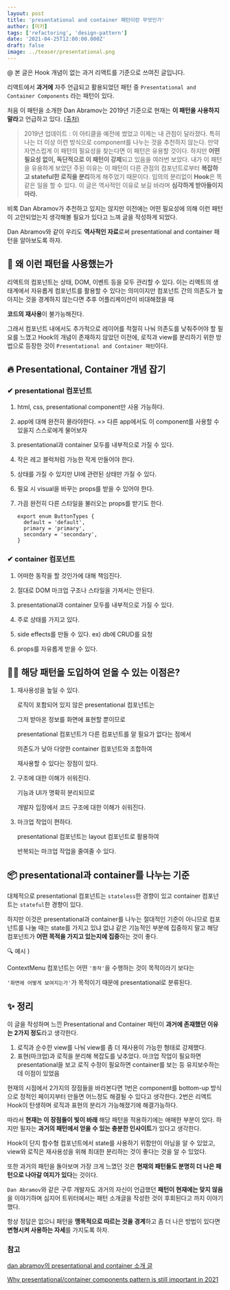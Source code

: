 ```yaml
---
layout: post
title: 'presentational and container 패턴이란 무엇인가'
author: [미키]
tags: ['refactoring', 'design-pattern']
date: '2021-04-25T12:00:00.000Z'
draft: false
image: ../teaser/presentational.png
---
```


@ 본 글은 Hook 개념이 없는 과거 리액트를 기준으로 쓰여진 글입니다.

리액트에서 **과거에** 자주 언급되고 활용되었던 패턴 중
`Presentational and Container Components` 라는 패턴이 있다.

처음 이 패턴을 소개한 Dan Abramov는 2019년 기준으로 현재는 **이 패턴을 사용하지 말라**고 언급하고 있다. [(출처)](https://medium.com/@dan_abramov/smart-and-dumb-components-7ca2f9a7c7d0)

> 2019년 업데이트 : 이 아티클을 예전에 썼었고 이제는 내 관점이 달라졌다.
> 특히 나는 더 이상 이런 방식으로 component를 나누는 것을 추천하지 않는다.
> 만약 자연스럽게 이 패턴의 필요성을 찾는다면 이 패턴은 유용할 것이다.
> 하지만 **어떤 필요성 없이, 독단적으로 이 패턴이 강제**되고 있음을 여러번 보았다.
> 내가 이 패턴을 유용하게 보았던 주된 이유는 이 패턴이 다른 관점의 컴포넌트로부터
> **복잡하고 stateful한 로직을 분리**하게 해주었기 때문이다.
> 임의의 분리없이 **Hook**은 똑같은 일을 할 수 있다.
> 이 글은 역사적인 이유로 보길 바라며 **심각하게 받아들이지 마라.**

비록 Dan Abramov가 추천하고 있지는 않지만 이전에는 어떤 필요성에 의해
이런 패턴이 고안되었는지 생각해볼 필요가 있다고 느껴 글을 작성하게 되었다.

Dan Abramov와 같이 우리도 **역사적인 자료**로써 presentational and container 패턴을 알아보도록 하자.

## 👀 왜 이런 패턴을 사용했는가

리액트의 컴포넌트는 상태, DOM, 이벤트 등을 모두 관리할 수 있다.
이는 리액트의 생태계에서 자유롭게 컴포넌트를 활용할 수 있다는 의미이지만
컴포넌트 간의 의존도가 높아지는 것을 경계하지 않는다면 추후 어플리케이션이 비대해졌을 때

**코드의 재사용**이 불가능해진다.

그래서 컴포넌트 내에서도 추가적으로 레이어를 적절히 나눠 의존도를 낮춰주어야 할 필요를 느꼈고
Hook의 개념이 존재하지 않았던 이전에, 로직과 view를 분리하기 위한 방법으로 등장한 것이 `Presentational and Container 패턴`이다.

## 🔥 Presentational, Container 개념 잡기

### ✔ presentational 컴포넌트

1. html, css, presentational component만 사용 가능하다.

2. app에 대해 완전히 몰라야한다.
   => 다른 app에서도 이 component를 사용할 수 있을지 스스로에게 물어보자

3. presentational과 container 모두를 내부적으로 가질 수 있다.

4. 작은 레고 블럭처럼 가능한 작게 만들어야 한다.

5. 상태를 가질 수 있지만 UI에 관련된 상태만 가질 수 있다.

6. 필요 시 visual을 바꾸는 props를 받을 수 있어야 한다.

7. 가끔 완전히 다른 스타일을 불러오는 props를 받기도 한다.
   ```
   export enum ButtonTypes {
     default = 'default',
     primary = 'primary',
     secondary = 'secondary',
   }
   ```

### ✔ container 컴포넌트

1. 어떠한 동작을 할 것인가에 대해 책임진다.

2. 절대로 DOM 마크업 구조나 스타일을 가져서는 안된다.

3. presentational과 container 모두를 내부적으로 가질 수 있다.

4. 주로 상태를 가지고 있다.

5. side effects를 만들 수 있다.
   ex) db에 CRUD를 요청

6. props를 자유롭게 받을 수 있다.

## 🙋‍♂️ 해당 패턴을 도입하여 얻을 수 있는 이점은?

1. 재사용성을 높일 수 있다.

   로직이 포함되어 있지 않은 presentational 컴포넌트는

   그저 받아온 정보를 화면에 표현할 뿐이므로

   presentational 컴포넌트가 다른 컴포넌트를 알 필요가 없다는 점에서

   의존도가 낮아 다양한 container 컴포넌트와 조합하여

   재사용할 수 있다는 장점이 있다.

2. 구조에 대한 이해가 쉬워진다.

   기능과 UI가 명확히 분리되므로

   개발자 입장에서 코드 구조에 대한 이해가 쉬워진다.

3. 마크업 작업이 편하다.

   presentational 컴포넌트는 layout 컴포넌트로 활용하여

   반복되는 마크업 작업을 줄여줄 수 있다.

## 📦 presentational과 container를 나누는 기준

대체적으로 presentational 컴포넌트는 `stateless`한 경향이 있고
container 컴포넌트는 `stateful`한 경향이 있다.

하지만 이것은 presentational과 container를 나누는 절대적인 기준이 아니므로
컴포넌트를 나눌 때는 state를 가지고 있냐 없냐 같은 기능적인 부분에 집중하지 말고 해당 컴포넌트가 **어떤 목적을 가지고 있는지에 집중**하는 것이 좋다.

🔍 예시 )

ContextMenu 컴포넌트는 어떤 `'동작'`을 수행하는 것이 목적이라기 보다는

`'화면에 어떻게 보여지는가'`가 목적이기 때문에 presentational로 분류된다.

## ✨ 정리

이 글을 작성하며 느낀 Presentational and Container 패턴이 **과거에 존재했던 이유는 2가지 정도**라고 생각한다.

1. 로직과 순수한 view를 나눠 view를 좀 더 재사용이 가능한 형태로 강제했다.
2. 표현(마크업)과 로직을 분리해 복잡도를 낮추었다.
   마크업 작업이 필요하면 presentational을 보고
   로직 수정이 필요하면 container를 보는 등 유지보수하는데 이점이 있었음

현재의 시점에서 2가지의 장점들을 바라본다면
1번은 component를 bottom-up 방식으로 정적인 페이지부터 만들면 어느정도 해결될 수 있다고 생각한다.
2번은 리액트 Hook이 탄생하며 로직과 표현의 분리가 가능해졌기에 해결가능하다.

따라서 **현재는 이 장점들이 빛이 바래** 해당 패턴을 적용하기에는 애매한 부분이 있다.
하지만 필자는 **과거의 패턴에서 얻을 수 있는 충분한 인사이트**가 있다고 생각한다.

Hook이 단지 함수형 컴포넌트에서 state를 사용하기 위함만이 아님을 알 수 있었고,
view와 로직은 재사용성을 위해 최대한 분리하는 것이 좋다는 것을 알 수 있었다.

또한 과거의 패턴을 돌아보며 가장 크게 느꼈던 것은
**현재의 패턴들도 분명히 더 나은 패턴으로 나아갈 여지가 있다**는 것이다.

`Dan Abramov`와 같은 구루 개발자도 과거의 자신이 언급했던 **패턴이 현재에는 맞지 않음**을 이야기하며 심지어 트위터에서는 패턴 소개글을 작성한 것이 후회된다고 까지 이야기했다.

항상 정답은 없으니 패턴을 **맹목적으로 따르는 것을 경계**하고
좀 더 나은 방법이 있다면 **변형시켜 사용하는 자세**를 가지도록 하자.

### 참고

[dan abramov의 presentational and container 소개 글](https://medium.com/@dan_abramov/smart-and-dumb-components-7ca2f9a7c7d0)

[Why presentational/container components pattern is still important in 2021](https://medium.com/silex-technologies/why-presentational-container-components-pattern-is-still-important-in-2021-44b4f54d6493)
